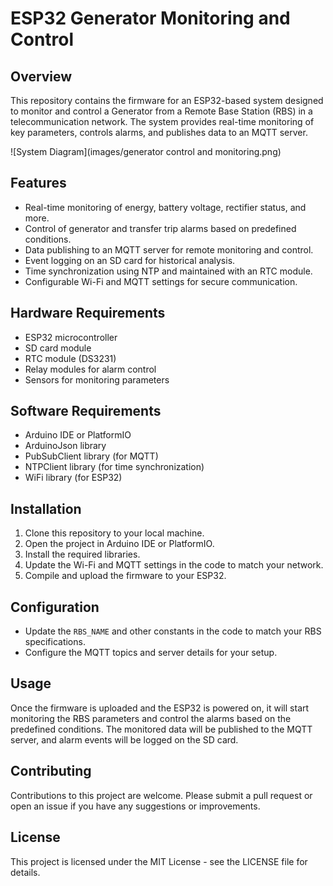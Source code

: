# ESP32 Generator Monitoring and Control

## Overview
This repository contains the firmware for an ESP32-based system designed to monitor and control a Generator from a Remote Base Station (RBS) in a telecommunication network. The system provides real-time monitoring of key parameters, controls alarms, and publishes data to an MQTT server.

![System Diagram](images/generator control and monitoring.png)

## Features
- Real-time monitoring of energy, battery voltage, rectifier status, and more.
- Control of generator and transfer trip alarms based on predefined conditions.
- Data publishing to an MQTT server for remote monitoring and control.
- Event logging on an SD card for historical analysis.
- Time synchronization using NTP and maintained with an RTC module.
- Configurable Wi-Fi and MQTT settings for secure communication.

## Hardware Requirements
- ESP32 microcontroller
- SD card module
- RTC module (DS3231)
- Relay modules for alarm control
- Sensors for monitoring parameters

## Software Requirements
- Arduino IDE or PlatformIO
- ArduinoJson library
- PubSubClient library (for MQTT)
- NTPClient library (for time synchronization)
- WiFi library (for ESP32)

## Installation
1. Clone this repository to your local machine.
2. Open the project in Arduino IDE or PlatformIO.
3. Install the required libraries.
4. Update the Wi-Fi and MQTT settings in the code to match your network.
5. Compile and upload the firmware to your ESP32.

## Configuration
- Update the `RBS_NAME` and other constants in the code to match your RBS specifications.
- Configure the MQTT topics and server details for your setup.

## Usage
Once the firmware is uploaded and the ESP32 is powered on, it will start monitoring the RBS parameters and control the alarms based on the predefined conditions. The monitored data will be published to the MQTT server, and alarm events will be logged on the SD card.

## Contributing
Contributions to this project are welcome. Please submit a pull request or open an issue if you have any suggestions or improvements.

## License
This project is licensed under the MIT License - see the LICENSE file for details.
